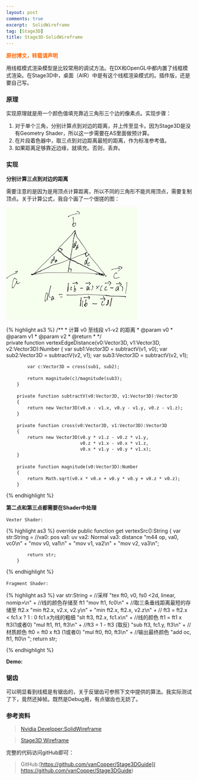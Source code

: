 ```yaml
---
layout: post
comments: true
excerpt:  SolidWireframe
tag: [Stage3D]
title: Stage3D-SolidWireframe
---
```

<span style="color: #ff6600;"><strong>原创博文，转载请声明</strong></span>

用线框模式渲染模型是比较常用的调试方法。在DX和OpenGL中都内置了线框模式渲染。在Stage3D中，桌面（AIR）中是有这个线框渲染模式的。插件版，还是要自己写。

### 原理
实现原理就是用一个颜色值填充靠近三角形三个边的像素点。实现步骤：

1. 对于单个三角，分别计算点到对边的距离，并上传至显卡。因为Stage3D是没有Geometry Shader，所以这一步需要在AS里面做预计算。
2. 在片段着色器中，取三点到对边距离最短的距离，作为标准参考值。
3. 如果距离足够靠近边缘，就填充。否则，丢弃。

### 实现

**分别计算三点到对边的距离**

需要注意的是因为是用顶点计算距离，所以不同的三角形不能共用顶点，需要复制顶点。关于计算公式，我自个画了一个很搓的图：

![image](../images/distance.png)

{% highlight as3 %}
/**
		 * 计算 v0 至线段 v1-v2 的距离 
		 * @param v0
		 * @param v1
		 * @param v2
		 * @return 
		 * 
		 */		
		private function vertexEdgeDistance(v0:Vector3D, v1:Vector3D, v2:Vector3D):Number
		{
			var sub1:Vector3D = subtractV(v1, v0);
			var sub2:Vector3D = subtractV(v2, v1);
			var sub3:Vector3D = subtractV(v2, v1);
			
			var c:Vector3D = cross(sub1, sub2);
			
			return magnitude(c)/magnitude(sub3);
		}
		
		private function subtractV(v0:Vector3D, v1:Vector3D):Vector3D
		{
			return new Vector3D(v0.x - v1.x, v0.y - v1.y, v0.z - v1.z);
		}
		
		private function cross(v0:Vector3D, v1:Vector3D):Vector3D
		{
			return new Vector3D(v0.y * v1.z - v0.z * v1.y,
								v0.z * v1.x - v0.x * v1.z,
								v0.x * v1.y - v0.y * v1.x);
		}
		
		private function magnitude(v0:Vector3D):Number
		{
			return Math.sqrt(v0.x * v0.x + v0.y * v0.y + v0.z * v0.z);
		}
{% endhighlight %}

**第二点和第三点都需要在Shader中处理**

`Vexter Shader:`

{% highlight as3 %}
override public function get vertexSrc():String
		{
			var str:String = 
				//va0: pos va1: uv va2: Normal va3: distance
				"m44 op, va0, vc0\n" +
				"mov v0, va1\n" +
				"mov v1, va2\n" +
				"mov v2, va3\n";
			
			return str;
		}
{% endhighlight %}

`Fragment Shader:` 

{% highlight as3 %}
var str:String = 
				//采样
				"tex ft0, v0, fs0 <2d, linear, nomip>\n" +
				//线的颜色存储至 ft1
				"mov ft1, fc0\n" +
				//取三条垂线距离最短的存储至 ft2.x
				"min ft2.x, v2.x, v2.y\n" +
				"min ft2.x, ft2.x, v2.z\n" +
				// ft3 = ft2.x < fc1.x ? 1 : 0  fc1.x为线的粗细
				"slt ft3, ft2.x, fc1.x\n" +
				//线的颜色 ft1 = ft1 x ft3(1或者0)
				"mul ft1, ft1, ft3\n" +
				//ft3 = 1 - ft3 (取反)
				"sub ft3, fc1.y, ft3\n" +
				//材质颜色 ft0 = ft0 x ft3 (1或者0)
				"mul ft0, ft0, ft3\n" +
				//输出最终颜色
				"add oc, ft1, ft0\n ";
			return str;

{% endhighlight %}

**Demo:**

<div id="flashcontent"></div>
<script type="text/javascript">
var flashvars = {};
var params = {wmode:'direct'};
var attributes = {};
swfobject.embedSWF(
'../swf/SolidWireframeTest1.swf',
'flashcontent',
'600',
'450',
'14.0',
null,
flashvars,
params,
attributes,
null
);
</script>

### 锯齿
可以明显看到线框是有锯齿的，关于反锯齿可参照下文中提供的算法。我实际测试了下，竟然还掉帧。既然是Debug用，有点锯齿也无妨了。

### 参考资料
> [Nvidia Developer:SolidWireframe](http://developer.download.nvidia.com/SDK/10.5/direct3d/Source/SolidWireframe/Doc/SolidWireframe.pdf)

> [Stage3D Wireframe](http://volgogradetzzz.blogspot.com/2012/06/wireframe-shader.html)

完整的代码访问gitHub即可：

> GitHub:[https://github.com/vanCopper/Stage3DGuide]( https://github.com/vanCopper/Stage3DGuide)